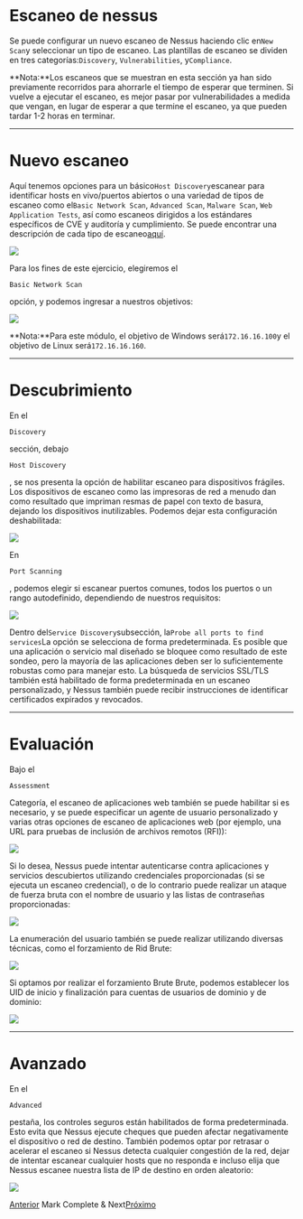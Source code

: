 # Escaneo de nessus

Se puede configurar un nuevo escaneo de Nessus haciendo clic en`New Scan`y seleccionar un tipo de escaneo. Las plantillas de escaneo se dividen en tres categorías:`Discovery`, `Vulnerabilities`, y`Compliance`.

**Nota:**Los escaneos que se muestran en esta sección ya han sido previamente recorridos para ahorrarle el tiempo de esperar que terminen. Si vuelve a ejecutar el escaneo, es mejor pasar por vulnerabilidades a medida que vengan, en lugar de esperar a que termine el escaneo, ya que pueden tardar 1-2 horas en terminar.

---

# **Nuevo escaneo**

Aquí tenemos opciones para un básico`Host Discovery`escanear para identificar hosts en vivo/puertos abiertos o una variedad de tipos de escaneo como el`Basic Network Scan`, `Advanced Scan`, `Malware Scan`, `Web Application Tests`, así como escaneos dirigidos a los estándares específicos de CVE y auditoría y cumplimiento. Se puede encontrar una descripción de cada tipo de escaneo[aquí](https://docs.tenable.com/nessus/Content/ScanAndPolicyTemplates.htm).

![](https://academy.hackthebox.com/storage/modules/108/nessus/nessus_scan_types.png)

Para los fines de este ejercicio, elegiremos el

```
Basic Network Scan
```

opción, y podemos ingresar a nuestros objetivos:

![](https://academy.hackthebox.com/storage/modules/108/nessus/general.png)

**Nota:**Para este módulo, el objetivo de Windows será`172.16.16.100`y el objetivo de Linux será`172.16.16.160`.

---

# **Descubrimiento**

En el

```
Discovery
```

sección, debajo

```
Host Discovery
```

, se nos presenta la opción de habilitar escaneo para dispositivos frágiles. Los dispositivos de escaneo como las impresoras de red a menudo dan como resultado que impriman resmas de papel con texto de basura, dejando los dispositivos inutilizables. Podemos dejar esta configuración deshabilitada:

![](https://academy.hackthebox.com/storage/modules/108/nessus/options.png)

En

```
Port Scanning
```

, podemos elegir si escanear puertos comunes, todos los puertos o un rango autodefinido, dependiendo de nuestros requisitos:

![](https://academy.hackthebox.com/storage/modules/108/nessus/discovery.png)

Dentro del`Service Discovery`subsección, la`Probe all ports to find services`La opción se selecciona de forma predeterminada. Es posible que una aplicación o servicio mal diseñado se bloquee como resultado de este sondeo, pero la mayoría de las aplicaciones deben ser lo suficientemente robustas como para manejar esto. La búsqueda de servicios SSL/TLS también está habilitado de forma predeterminada en un escaneo personalizado, y Nessus también puede recibir instrucciones de identificar certificados expirados y revocados.

---

# **Evaluación**

Bajo el

```
Assessment
```

Categoría, el escaneo de aplicaciones web también se puede habilitar si es necesario, y se puede especificar un agente de usuario personalizado y varias otras opciones de escaneo de aplicaciones web (por ejemplo, una URL para pruebas de inclusión de archivos remotos (RFI)):

![](https://academy.hackthebox.com/storage/modules/108/nessus/webapp.png)

Si lo desea, Nessus puede intentar autenticarse contra aplicaciones y servicios descubiertos utilizando credenciales proporcionadas (si se ejecuta un escaneo credencial), o de lo contrario puede realizar un ataque de fuerza bruta con el nombre de usuario y las listas de contraseñas proporcionadas:

![](https://academy.hackthebox.com/storage/modules/108/nessus/hydra.png)

La enumeración del usuario también se puede realizar utilizando diversas técnicas, como el forzamiento de Rid Brute:

![](https://academy.hackthebox.com/storage/modules/108/nessus/userenum.png)

Si optamos por realizar el forzamiento Brute Brute, podemos establecer los UID de inicio y finalización para cuentas de usuarios de dominio y de dominio:

![](https://academy.hackthebox.com/storage/modules/108/nessus/ridbf.png)

---

# **Avanzado**

En el

```
Advanced
```

pestaña, los controles seguros están habilitados de forma predeterminada. Esto evita que Nessus ejecute cheques que pueden afectar negativamente el dispositivo o red de destino. También podemos optar por retrasar o acelerar el escaneo si Nessus detecta cualquier congestión de la red, dejar de intentar escanear cualquier hosts que no responda e incluso elija que Nessus escanee nuestra lista de IP de destino en orden aleatorio:

![](https://academy.hackthebox.com/storage/modules/108/nessus/advanced.png)

[Anterior](https://academy.hackthebox.com/module/108/section/1231) Mark Complete & Next[Próximo](https://academy.hackthebox.com/module/108/section/1232)